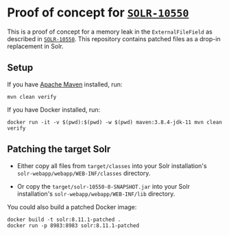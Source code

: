 # Proof of concept for [`SOLR-10550`](https://issues.apache.org/jira/browse/SOLR-10550)

This is a proof of concept for a memory leak in the `ExternalFileField` as described in
[`SOLR-10550`](https://issues.apache.org/jira/browse/SOLR-10550). This repository contains
patched files as a drop-in replacement in Solr.

## Setup

If you have [Apache Maven](https://maven.apache.org/download.cgi) installed, run:

```shell
mvn clean verify
```

If you have Docker installed, run:

```shell
docker run -it -v $(pwd):$(pwd) -w $(pwd) maven:3.8.4-jdk-11 mvn clean verify
```

## Patching the target Solr

* Either copy all files from `target/classes` into your Solr installation's
`solr-webapp/webapp/WEB-INF/classes` directory.

* Or copy the `target/solr-10550-0-SNAPSHOT.jar` into your Solr installation's
`solr-webapp/webapp/WEB-INF/lib` directory.

You could also build
a patched Docker image:

```shell
docker build -t solr:8.11.1-patched .
docker run -p 8983:8983 solr:8.11.1-patched
```
